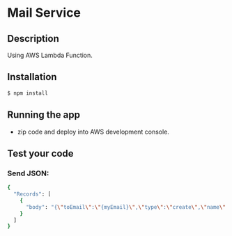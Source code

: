 # Mail Service

## Description

Using AWS Lambda Function.

## Installation

```bash
$ npm install
```

## Running the app

- zip code and deploy into AWS development console.

## Test your code
### Send JSON:

```bash
{
  "Records": [
    {
      "body": "{\"toEmail\":\"{myEmail}\",\"type\":\"create\",\"name\":\"{myName}\",\"token\":\"{randomToken}\"}"
    }
  ]
}
```